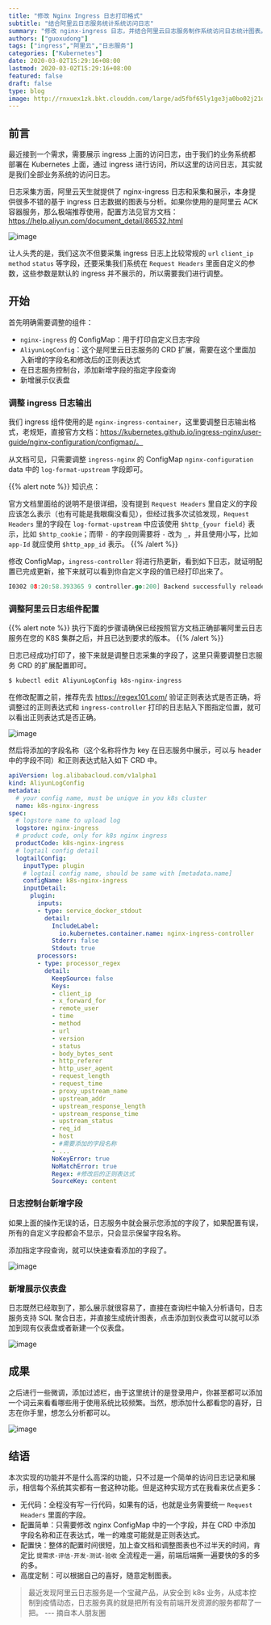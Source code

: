 ```yaml
---
title: "修改 Nginx Ingress 日志打印格式"
subtitle: "结合阿里云日志服务统计系统访问日志"
summary: "修改 nginx-ingress 日志，并结合阿里云日志服务制作系统访问日志统计图表。"
authors: ["guoxudong"]
tags: ["ingress","阿里云","日志服务"]
categories: ["Kubernetes"]
date: 2020-03-02T15:29:16+08:00
lastmod: 2020-03-02T15:29:16+08:00
featured: false
draft: false
type: blog
image: http://rnxuex1zk.bkt.clouddn.com/large/ad5fbf65ly1ge3ja0bo02j21qi15owib.jpg
---
```


## 前言

最近接到一个需求，需要展示 ingress 上面的访问日志，由于我们的业务系统都部署在 Kubernetes 上面，通过 ingress 进行访问，所以这里的访问日志，其实就是我们全部业务系统的访问日志。

日志采集方面，阿里云天生就提供了 nginx-ingress 日志和采集和展示，本身提供很多不错的基于 ingress 日志数据的图表与分析。如果你使用的是阿里云 ACK 容器服务，那么极端推荐使用，配置方法见官方文档：https://help.aliyun.com/document_detail/86532.html

![image](http://rnxuex1zk.bkt.clouddn.com/large/ad5fbf65gy1gcfmo5d410j21970nzwjg.jpg)

让人头秃的是，我们这次不但要采集 ingress 日志上比较常规的 `url` `client_ip` `method` `status` 等字段，还要采集我们系统在 `Request Headers` 里面自定义的参数，这些参数是默认的 ingress 并不展示的，所以需要我们进行调整。

## 开始

首先明确需要调整的组件：

- `nginx-ingress` 的 ConfigMap：用于打印自定义日志字段
- `AliyunLogConfig`：这个是阿里云日志服务的 CRD 扩展，需要在这个里面加入新增的字段名和修改后的正则表达式
- 在日志服务控制台，添加新增字段的指定字段查询
- 新增展示仪表盘

### 调整 ingress 日志输出
<!-- markdown-link-check-disable-next-line -->
我们 ingress 组件使用的是 `nginx-ingress-container`，这里要调整日志输出格式，老规矩，直接官方文档：https://kubernetes.github.io/ingress-nginx/user-guide/nginx-configuration/configmap/。

从文档可见，只需要调整 `ingress-nginx` 的 ConfigMap `nginx-configuration` data 中的 `log-format-upstream` 字段即可。

{{% alert note %}}
知识点：

官方文档里面给的说明不是很详细，没有提到 `Request Headers` 里自定义的字段应该怎么表示（也有可能是我眼瘸没看见），但经过我多次试验发现，`Request Headers` 里的字段在 `log-format-upstream` 中应该使用 `$http_{your field}` 表示，比如 `$http_cookie`；而带 `-` 的字段则需要将 `-` 改为 `_`，并且使用小写，比如 `app-Id` 就应使用 `$http_app_id` 表示。
{{% /alert %}}

修改 ConfigMap，`ingress-controller` 将进行热更新，看到如下日志，就证明配置已完成更新，接下来就可以看到你自定义字段的值已经打印出来了。

```go
I0302 08:20:58.393365 9 controller.go:200] Backend successfully reloaded.
```

### 调整阿里云日志组件配置

{{% alert note %}}
执行下面的步骤请确保已经按照官方文档正确部署阿里云日志服务在您的 K8S 集群之后，并且已达到要求的版本。
{{% /alert %}}

日志已经成功打印了，接下来就是调整日志采集的字段了，这里只需要调整日志服务 CRD 的扩展配置即可。

```bash
$ kubectl edit AliyunLogConfig k8s-nginx-ingress
```
在修改配置之前，推荐先去 https://regex101.com/ 验证正则表达式是否正确，将调整过的正则表达式和 `ingress-controller` 打印的日志贴入下图指定位置，就可以看出正则表达式是否正确。

![image](http://rnxuex1zk.bkt.clouddn.com/large/ad5fbf65gy1gcfo9lxuc6j21gv0juwka.jpg)

然后将添加的字段名称（这个名称将作为 key 在日志服务中展示，可以与 header 中的字段不同）和正则表达式贴入如下 CRD 中。

```yaml
apiVersion: log.alibabacloud.com/v1alpha1
kind: AliyunLogConfig
metadata:
  # your config name, must be unique in you k8s cluster
  name: k8s-nginx-ingress
spec:
  # logstore name to upload log
  logstore: nginx-ingress
  # product code, only for k8s nginx ingress
  productCode: k8s-nginx-ingress
  # logtail config detail
  logtailConfig:
    inputType: plugin
    # logtail config name, should be same with [metadata.name]
    configName: k8s-nginx-ingress
    inputDetail:
      plugin:
        inputs:
        - type: service_docker_stdout
          detail:
            IncludeLabel:
              io.kubernetes.container.name: nginx-ingress-controller
            Stderr: false
            Stdout: true
        processors:
        - type: processor_regex
          detail:
            KeepSource: false
            Keys:
            - client_ip
            - x_forward_for
            - remote_user
            - time
            - method
            - url
            - version
            - status
            - body_bytes_sent
            - http_referer
            - http_user_agent
            - request_length
            - request_time
            - proxy_upstream_name
            - upstream_addr
            - upstream_response_length
            - upstream_response_time
            - upstream_status
            - req_id
            - host
            - #需要添加的字段名称
            - ...
            NoKeyError: true
            NoMatchError: true
            Regex: #修改后的正则表达式
            SourceKey: content
```

### 日志控制台新增字段

如果上面的操作无误的话，日志服务中就会展示您添加的字段了，如果配置有误，所有的自定义字段都会不显示，只会显示保留字段名称。

添加指定字段查询，就可以快速查看添加的字段了。

![image](http://rnxuex1zk.bkt.clouddn.com/large/ad5fbf65gy1gcfohy9fv4j21460gxtc6.jpg)

### 新增展示仪表盘

日志既然已经取到了，那么展示就很容易了，直接在查询栏中输入分析语句，日志服务支持 SQL 聚合日志，并直接生成统计图表，点击添加到仪表盘可以就可以添加到现有仪表盘或者新建一个仪表盘。

![image](http://rnxuex1zk.bkt.clouddn.com/large/ad5fbf65gy1gcfos33c23j219a0nuae3.jpg)


## 成果

之后进行一些微调，添加过滤栏，由于这里统计的是登录用户，你甚至都可以添加一个词云来看看哪些用于使用系统比较频繁。当然，想添加什么都看您的喜好，日志在你手里，想怎么分析都可以。

![image](http://rnxuex1zk.bkt.clouddn.com/large/ad5fbf65gy1gcfowk10tjj21970ns79i.jpg)

## 结语

本次实现的功能并不是什么高深的功能，只不过是一个简单的访问日志记录和展示，相信每个系统其实都有一套这种功能。但是这种实现方式在我看来优点更多：

- 无代码：全程没有写一行代码，如果有的话，也就是业务需要统一 `Request Headers` 里面的字段。
- 配置简单：只需要修改 nginx ConfigMap 中的一个字段，并在 CRD 中添加字段名称和正在表达式，唯一的难度可能就是正则表达式。
- 配置快：整体的配置时间很短，加上查文档和调整图表也不过半天的时间，肯定比 `提需求-评估-开发-测试-验收` 全流程走一遍，前端后端撕一遍要快的多的多的多。
- 高度定制：可以根据自己的喜好，随意定制图表。

> 最近发现阿里云日志服务是一个宝藏产品，从安全到 k8s 业务，从成本控制到疫情动态，日志服务真的就是把所有没有前端开发资源的服务都帮了一把。
> --- 摘自本人朋友圈
